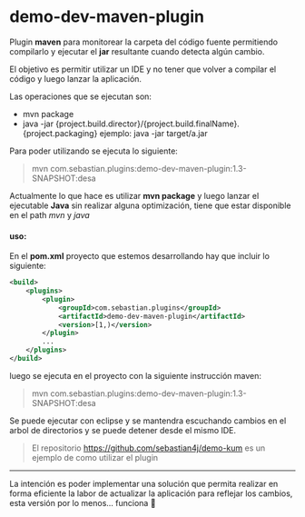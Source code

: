 # demo-dev-maven-plugin

Plugin **maven** para monitorear la carpeta del código fuente permitiendo compilarlo y ejecutar el **jar** resultante cuando detecta algún cambio.

El objetivo es permitir utilizar un IDE y no tener que volver a compilar el código y luego lanzar la aplicación.

Las operaciones que se ejecutan son:
- mvn package
- java -jar {project.build.director}/{project.build.finalName}.{project.packaging}
 ejemplo: java -jar target/a.jar

Para poder utilizando se ejecuta lo siguiente:

> mvn com.sebastian.plugins:demo-dev-maven-plugin:1.3-SNAPSHOT:desa

Actualmente lo que hace es utilizar **mvn package** y luego lanzar el ejecutable **Java** sin realizar alguna optimización, tiene que estar disponible en el path *mvn* y *java*

#### uso:

En el **pom.xml** proyecto que estemos desarrollando hay que incluir lo siguiente:

```xml
<build>
	<plugins>
		<plugin>
			<groupId>com.sebastian.plugins</groupId>
			<artifactId>demo-dev-maven-plugin</artifactId>
			<version>[1,)</version>
		</plugin>
		...
	</plugins>
</build>
```

luego se ejecuta en el proyecto con la siguiente instrucción maven:
> mvn com.sebastian.plugins:demo-dev-maven-plugin:1.3-SNAPSHOT:desa

Se puede ejecutar con eclipse y se mantendra escuchando cambios en el arbol de directorios y se puede detener desde el mismo IDE.

> El repositorio https://github.com/sebastian4j/demo-kum es un ejemplo de como utilizar el plugin

___
La intención es poder implementar una solución que permita realizar en forma eficiente la labor de actualizar la aplicación para reflejar los cambios, esta versión por lo menos... funciona 😬  

 

